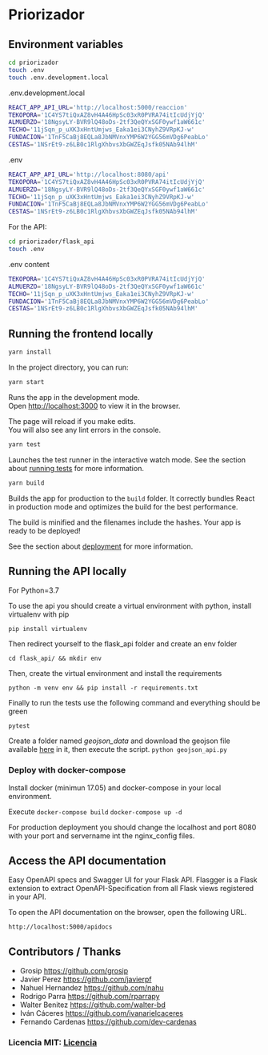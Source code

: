 # Priorizador

## Environment variables

```bash
cd priorizador
touch .env
touch .env.development.local
```

.env.development.local

```bash
REACT_APP_API_URL='http://localhost:5000/reaccion'
TEKOPORA='1C4YS7tiQxAZ8vH4A46HpSc03xR0PVRA74itIcUdjYjQ'
ALMUERZO='18NgsyLY-BVR9lQ48oDs-2tf3QeQYxSGF0ywf1aW661c'
TECHO='11jSqn_p_uXK3xHntUmjws_Eaka1ei3CNyhZ9VRpKJ-w'
FUNDACION='1TnF5CaBj8EQLa8JbNMVnxYMP6W2YGG56mVDg6PeabLo'
CESTAS='1NSrEt9-z6LB0c1RlgXhbvsXbGWZEqJsfk05NAb94lhM'
```

.env

```bash
REACT_APP_API_URL='http://localhost:8080/api'
TEKOPORA='1C4YS7tiQxAZ8vH4A46HpSc03xR0PVRA74itIcUdjYjQ'
ALMUERZO='18NgsyLY-BVR9lQ48oDs-2tf3QeQYxSGF0ywf1aW661c'
TECHO='11jSqn_p_uXK3xHntUmjws_Eaka1ei3CNyhZ9VRpKJ-w'
FUNDACION='1TnF5CaBj8EQLa8JbNMVnxYMP6W2YGG56mVDg6PeabLo'
CESTAS='1NSrEt9-z6LB0c1RlgXhbvsXbGWZEqJsfk05NAb94lhM'
```

For the API:

```bash
cd priorizador/flask_api
touch .env
```

.env content

```bash
TEKOPORA='1C4YS7tiQxAZ8vH4A46HpSc03xR0PVRA74itIcUdjYjQ'
ALMUERZO='18NgsyLY-BVR9lQ48oDs-2tf3QeQYxSGF0ywf1aW661c'
TECHO='11jSqn_p_uXK3xHntUmjws_Eaka1ei3CNyhZ9VRpKJ-w'
FUNDACION='1TnF5CaBj8EQLa8JbNMVnxYMP6W2YGG56mVDg6PeabLo'
CESTAS='1NSrEt9-z6LB0c1RlgXhbvsXbGWZEqJsfk05NAb94lhM'
```

## Running the frontend locally

```bash
yarn install
```

In the project directory, you can run:

```bash
yarn start
```

Runs the app in the development mode.<br />
Open [http://localhost:3000](http://localhost:3000) to view it in the browser.

The page will reload if you make edits.<br />
You will also see any lint errors in the console.

```bash
yarn test
```

Launches the test runner in the interactive watch mode.
See the section about [running tests](https://facebook.github.io/create-react-app/docs/running-tests) for more information.

```bash
yarn build
```

Builds the app for production to the `build` folder.
It correctly bundles React in production mode and optimizes the build for the best performance.

The build is minified and the filenames include the hashes.
Your app is ready to be deployed!

See the section about [deployment](https://facebook.github.io/create-react-app/docs/deployment) for more information.

## Running the API locally

For Python=3.7

To use the api you should create a virtual environment with python, install virtualenv with pip

`pip install virtualenv`

Then redirect yourself to the flask_api folder and create an env folder

`cd flask_api/ && mkdir env`

Then, create the virtual environment and install the requirements

`python -m venv env && pip install -r requirements.txt`

Finally to run the tests use the following command and everything should be green

`pytest`

Create a folder named _geojson_data_ and download the geojson file available [here](http://geo.stp.gov.py/u/dgeec/tables/dgeec.paraguay_2012_barrrios_y_localidades/public/map) in it, then execute the script.
`python geojson_api.py`

### Deploy with docker-compose

Install docker (minimun 17.05) and docker-compose in your local environment.

Execute
`docker-compose build`
`docker-compose up -d`

For production deployment you should change the localhost and port 8080 with your port and servername int the nginx_config files.

## Access the API documentation

Easy OpenAPI specs and Swagger UI for your Flask API.
Flasgger is a Flask extension to extract OpenAPI-Specification from all Flask views registered in your API.

To open the API documentation on the browser, open the following URL.

`http://localhost:5000/apidocs`

## Contributors / Thanks

- Grosip https://github.com/grosip
- Javier Perez https://github.com/javierpf
- Nahuel Hernandez https://github.com/nahu
- Rodrigo Parra https://github.com/rparrapy
- Walter Benitez https://github.com/walter-bd
- Iván Cáceres https://github.com/ivanarielcaceres
- Fernando Cardenas https://github.com/dev-cardenas

### Licencia MIT: [Licencia](https://github.com/reaccionpy/priorizador/blob/master/LICENSE)
